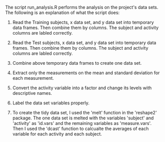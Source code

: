 The script run_analysis.R performs the analysis on the project's data sets. The following is an explanation of what the script does:

1. Read the Training subjects, x data set, and y data set into temporary data frames. Then combine them by columns. The subject and activity columns are labled correctly.

2. Read the Test subjects, x data set, and y data set into temporary data frames. Then combine them by columns. The subject and activity columns are labled correctly.

3. Combine above temporary data frames to create one data set.

4. Extract only the measurements on the mean and standard deviation for each measurement.

5. Convert the activity variable into a factor and change its levels with descriptive names.

6. Label the data set variables properly.

7. To create the tidy data set, I used the 'melt' function in the 'reshape2' package. The one data set is melted with the variables 'subject' and 'activity' as 'id.vars' and the remaining variables as 'measure.vars'. Then I used the 'dcast' function to calcualte the averages of each variable for each activity and each subject.
